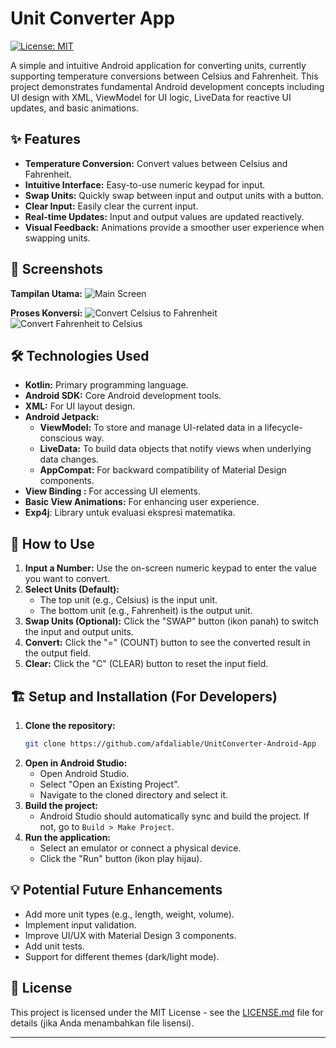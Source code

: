 # Unit Converter App

[![License: MIT](https://img.shields.io/badge/License-MIT-yellow.svg)](https://opensource.org/licenses/MIT) 

A simple and intuitive Android application for converting units, currently supporting temperature conversions between Celsius and Fahrenheit. This project demonstrates fundamental Android development concepts including UI design with XML, ViewModel for UI logic, LiveData for reactive UI updates, and basic animations.

## ✨ Features

*   **Temperature Conversion:** Convert values between Celsius and Fahrenheit.
*   **Intuitive Interface:** Easy-to-use numeric keypad for input.
*   **Swap Units:** Quickly swap between input and output units with a button.
*   **Clear Input:** Easily clear the current input.
*   **Real-time Updates:** Input and output values are updated reactively.
*   **Visual Feedback:** Animations provide a smoother user experience when swapping units.

## 📸 Screenshots

**Tampilan Utama:**
![Main Screen](screenshoot/UI%20app.png)


**Proses Konversi:**
![Convert Celsius to Fahrenheit](screenshoot/Convert%20C%20to%20F.png)
![Convert Fahrenheit to Celsius](screenshoot/convert%20with%20expression.png)


## 🛠️ Technologies Used

*   **Kotlin:** Primary programming language.
*   **Android SDK:** Core Android development tools.
*   **XML:** For UI layout design.
*   **Android Jetpack:**
    *   **ViewModel:** To store and manage UI-related data in a lifecycle-conscious way.
    *   **LiveData:** To build data objects that notify views when underlying data changes.
    *   **AppCompat:** For backward compatibility of Material Design components.
*   **View Binding :** For accessing UI elements.
*   **Basic View Animations:** For enhancing user experience.
*  **Exp4j**: Library untuk evaluasi ekspresi matematika.


## 🚀 How to Use

1.  **Input a Number:** Use the on-screen numeric keypad to enter the value you want to convert.
2.  **Select Units (Default):**
    *   The top unit (e.g., Celsius) is the input unit.
    *   The bottom unit (e.g., Fahrenheit) is the output unit.
3.  **Swap Units (Optional):** Click the "SWAP" button (ikon panah) to switch the input and output units.
4.  **Convert:** Click the "=" (COUNT) button to see the converted result in the output field.
5.  **Clear:** Click the "C" (CLEAR) button to reset the input field.

## 🏗️ Setup and Installation (For Developers)

1.  **Clone the repository:**   
    ```bash
    git clone https://github.com/afdaliable/UnitConverter-Android-App
    ```
2.  **Open in Android Studio:**
    *   Open Android Studio.
    *   Select "Open an Existing Project".
    *   Navigate to the cloned directory and select it.
3.  **Build the project:**
    *   Android Studio should automatically sync and build the project. If not, go to `Build > Make Project`.
4.  **Run the application:**
    *   Select an emulator or connect a physical device.
    *   Click the "Run" button (ikon play hijau).

## 💡 Potential Future Enhancements

*   Add more unit types (e.g., length, weight, volume).
*   Implement input validation.
*   Improve UI/UX with Material Design 3 components.
*   Add unit tests.
*   Support for different themes (dark/light mode).

## 📄 License

This project is licensed under the MIT License - see the [LICENSE.md](LICENSE.md) file for details (jika Anda menambahkan file lisensi).

---


